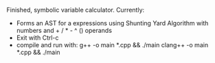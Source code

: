 Finished, symbolic variable calculator.
Currently:
- Forms an AST for a expressions using Shunting Yard Algorithm with numbers and + / * - ^ () operands
- Exit with Ctrl-c
- compile and run with:
  g++ -o main *.cpp && ./main
  clang++ -o main *.cpp && ./main

